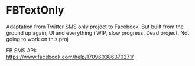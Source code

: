 # FBTextOnly
Adaptation from Twitter SMS only project to Facebook. But built from the ground up again, UI and everything
i
WIP, slow progress. Dead project. Not going to work on this proj

FB SMS API:
<br/>
https://www.facebook.com/help/170960386370271/

